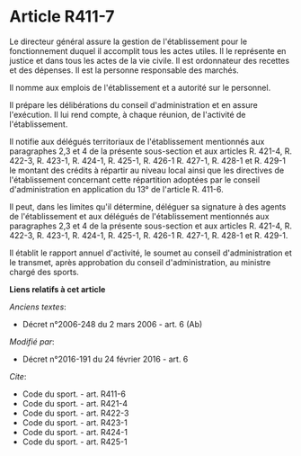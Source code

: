 # Article R411-7

Le directeur général assure la gestion de l'établissement pour le fonctionnement duquel il accomplit tous les actes utiles.
Il le représente en justice et dans tous les actes de la vie civile. Il est ordonnateur des recettes et des dépenses. Il est
la personne responsable des marchés. 

Il nomme aux emplois de l'établissement et a autorité sur le personnel. 

Il prépare les délibérations du conseil d'administration et en assure l'exécution. Il lui rend compte, à chaque réunion, de
l'activité de l'établissement. 

Il notifie aux délégués territoriaux de l'établissement mentionnés aux paragraphes 2,3 et 4 de la présente sous-section et
aux articles R. 421-4, R. 422-3, R. 423-1, R. 424-1, R. 425-1, R. 426-1     R. 427-1, R. 428-1 et R. 429-1 le montant des
crédits à répartir au niveau local ainsi que les directives de l'établissement concernant cette répartition adoptées par le
conseil d'administration en application du 13° de l'article R. 411-6. 

Il peut, dans les limites qu'il détermine, déléguer sa signature à des agents de l'établissement et aux délégués de
l'établissement mentionnés aux paragraphes 2,3 et 4 de la présente sous-section et aux articles R. 421-4, R. 422-3, R. 423-1,
R. 424-1, R. 425-1, R. 426-1     R. 427-1, R. 428-1 et R. 429-1. 

Il établit le rapport annuel d'activité, le soumet au conseil d'administration et le transmet, après approbation du conseil
d'administration, au ministre chargé des sports.

**Liens relatifs à cet article**

_Anciens textes_:

  - Décret n°2006-248 du 2 mars 2006 - art. 6 (Ab)

_Modifié par_:

  - Décret n°2016-191 du 24 février 2016 - art. 6

_Cite_:

  - Code du sport. - art. R411-6
  - Code du sport. - art. R421-4
  - Code du sport. - art. R422-3
  - Code du sport. - art. R423-1
  - Code du sport. - art. R424-1
  - Code du sport. - art. R425-1
